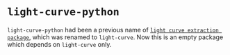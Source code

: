 # `light-curve-python`

`light-curve-python` had been a previous name of [`light curve extraction package`](https://github.com/hombit/light-curve), which was renamed to `light-curve`.
Now this is an empty package which depends on `light-curve` only.
